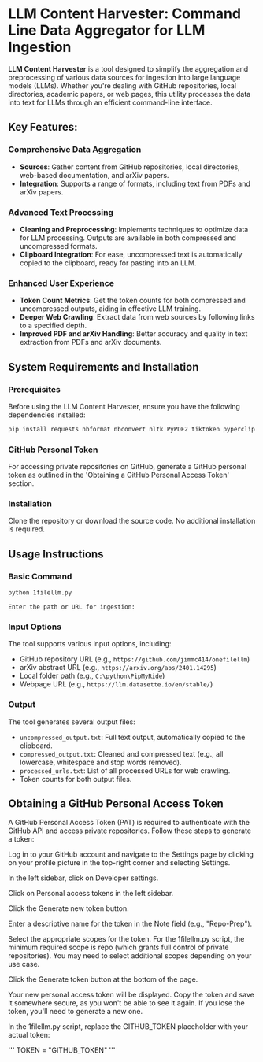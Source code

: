 
# LLM Content Harvester: Command Line Data Aggregator for LLM Ingestion

**LLM Content Harvester** is a tool designed to simplify the aggregation and preprocessing of various data sources for ingestion into large language models (LLMs). Whether you're dealing with GitHub repositories, local directories, academic papers, or web pages, this utility processes the data into text for LLMs through an efficient command-line interface.

## Key Features:

### Comprehensive Data Aggregation
- **Sources**: Gather content from GitHub repositories, local directories, web-based documentation, and arXiv papers.
- **Integration**: Supports a range of formats, including text from PDFs and arXiv papers.

### Advanced Text Processing
- **Cleaning and Preprocessing**: Implements techniques to optimize data for LLM processing. Outputs are available in both compressed and uncompressed formats.
- **Clipboard Integration**: For ease, uncompressed text is automatically copied to the clipboard, ready for pasting into an LLM.

### Enhanced User Experience
- **Token Count Metrics**: Get the token counts for both compressed and uncompressed outputs, aiding in effective LLM training.
- **Deeper Web Crawling**: Extract data from web sources by following links to a specified depth.
- **Improved PDF and arXiv Handling**: Better accuracy and quality in text extraction from PDFs and arXiv documents.

## System Requirements and Installation

### Prerequisites
Before using the LLM Content Harvester, ensure you have the following dependencies installed:
```bash
pip install requests nbformat nbconvert nltk PyPDF2 tiktoken pyperclip
```

### GitHub Personal Token
For accessing private repositories on GitHub, generate a GitHub personal token as outlined in the 'Obtaining a GitHub Personal Access Token' section.

### Installation
Clone the repository or download the source code. No additional installation is required.

## Usage Instructions

### Basic Command
```bash
python 1filellm.py
```
```
Enter the path or URL for ingestion:
```

### Input Options
The tool supports various input options, including:
- GitHub repository URL (e.g., `https://github.com/jimmc414/onefilellm`)
- arXiv abstract URL (e.g., `https://arxiv.org/abs/2401.14295`)
- Local folder path (e.g., `C:\python\PipMyRide`)
- Webpage URL (e.g., `https://llm.datasette.io/en/stable/`)

### Output
The tool generates several output files:
- `uncompressed_output.txt`: Full text output, automatically copied to the clipboard.
- `compressed_output.txt`: Cleaned and compressed text (e.g., all lowercase, whitespace and stop words removed).
- `processed_urls.txt`: List of all processed URLs for web crawling.
- Token counts for both output files.

## Obtaining a GitHub Personal Access Token

A GitHub Personal Access Token (PAT) is required to authenticate with the GitHub API and access private repositories. Follow these steps to generate a token:

Log in to your GitHub account and navigate to the Settings page by clicking on your profile picture in the top-right corner and selecting Settings.

In the left sidebar, click on Developer settings.

Click on Personal access tokens in the left sidebar.

Click the Generate new token button.

Enter a descriptive name for the token in the Note field (e.g., "Repo-Prep").

Select the appropriate scopes for the token. For the 1filellm.py script, the minimum required scope is repo (which grants full control of private repositories). You may need to select additional scopes depending on your use case.

Click the Generate token button at the bottom of the page.

Your new personal access token will be displayed. Copy the token and save it somewhere secure, as you won't be able to see it again. If you lose the token, you'll need to generate a new one.

In the 1filellm.py script, replace the GITHUB_TOKEN placeholder with your actual token:

'''
TOKEN = "GITHUB_TOKEN"
'''


